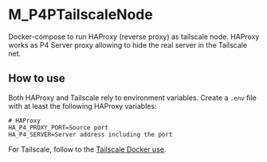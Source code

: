 # M_P4PTailscaleNode
Docker-compose to run HAProxy (reverse proxy) as tailscale node. HAProxy works as P4 Server proxy allowing to hide the real server in the Tailscale net.

## How to use
Both HAProxy and Tailscale rely to environment variables. Create a `.env` file with at least the following HAProxy variables:
```
# HAProxy
HA_P4_PROXY_PORT=Source port
HA_P4_SERVER=Server address including the port
```
For Tailscale, follow to the [Tailscale Docker use](https://tailscale.com/kb/1282/docker).

